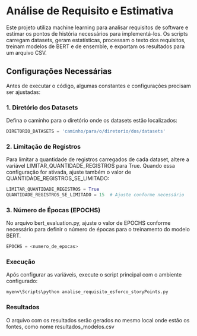 # Análise de Requisito e Estimativa
Este projeto utiliza machine learning para analisar requisitos de software e estimar os pontos de história necessários para implementá-los. Os scripts carregam datasets, geram estatísticas, processam o texto dos requisitos, treinam modelos de BERT e de ensemble, e exportam os resultados para um arquivo CSV.

## Configurações Necessárias
Antes de executar o código, algumas constantes e configurações precisam ser ajustadas:

### 1. Diretório dos Datasets
Defina o caminho para o diretório onde os datasets estão localizados:

```python
DIRETORIO_DATASETS = 'caminho/para/o/diretorio/dos/datasets'
``` 

### 2. Limitação de Registros
Para limitar a quantidade de registros carregados de cada dataset, altere a variável LIMITAR_QUANTIDADE_REGISTROS para True. Quando essa configuração for ativada, ajuste também o valor de QUANTIDADE_REGISTROS_SE_LIMITADO:

```python
LIMITAR_QUANTIDADE_REGISTROS = True
QUANTIDADE_REGISTROS_SE_LIMITADO = 15  # Ajuste conforme necessário
``` 

### 3. Número de Épocas (EPOCHS)
No arquivo bert_evaluation.py, ajuste o valor de EPOCHS conforme necessário para definir o número de épocas para o treinamento do modelo BERT.

```python
EPOCHS = <numero_de_epocas>
```

### Execução
Após configurar as variáveis, execute o script principal com o ambiente configurado:

```bash
myenv\Scripts\python analise_requisito_esforco_storyPoints.py
```

### Resultados
O arquivo com os resultados serão gerados no mesmo local onde estão os fontes, como nome resultados_modelos.csv
